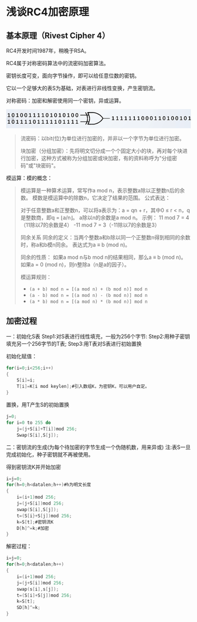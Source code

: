 # 浅谈RC4加密原理

## 基本原理（Rivest Cipher 4）

RC4开发时间1987年，稍晚于RSA。

RC4属于对称密码算法中的流密码加密算法。

密钥长度可变，面向字节操作，即可以给任意位数的密钥。

它以一个足够大的表S为基础，对表进行非线性变换，产生密钥流。



对称密码：加密和解密使用同一个密钥，异或运算。

![image-20241113203739872](https://raw.githubusercontent.com/yfyfll/typora/main/img2202505281041371.png)

> 流密码：以bit(位)为单位进行加密的，并非以一个字节为单位进行加密。
>
> 块加密（分组加密）：先将明文切分成一个个固定大小的块，再对每个块进行加密，这种方式被称为分组加密或块加密，有的资料称呼为"分组密码"或"块密码"。

模运算：模的概念：

> 模运算是一种算术运算，常写作a mod n，表示整数a除以正整数n后的余数。
> 模数是模运算中的除数n，它决定了结果的范围。
> 公式表达：
>
> 对于任意整数a和正整数n，可以将a表示为：a = qn + r，其中0 ≤ r < n，q是整数商，即q = ⌊a/n⌋。
> a除以n的余数是a mod n。
> 示例：
> 11 mod 7 = 4（11除以7的余数是4）
> -11 mod 7 = 3（-11除以7的余数是3）
>
> 同余关系
> 同余的定义：当两个整数a和b除以同一个正整数n得到相同的余数时，称a和b模n同余。
> 表达式为a ≡ b (mod n)。
>
> 
>
> 同余的性质：
> 如果a mod n与b mod n的结果相同，那么a ≡ b (mod n)。
> 如果a = 0 (mod n)，则n整除a（n是a的因子）。
>
> 模运算规则：
>
> - `(a + b) mod n = [(a mod n) + (b mod n)] mod n`
> - `(a - b) mod n = [(a mod n) - (b mod n)] mod n`
> - `(a * b) mod n = [(a mod n) * (b mod n)] mod n`

## 加密过程

一：初始化S表
Step1:对S表进行线性填充，一般为256个字节:
Step2:用种子密钥填充另一个256字节的T表;
Step3:用T表对S表进行初始置换

初始化赋值：

```c
for(i=0;i<256;i++)
{
	S[i]=i;
	T[i]=K[i mod keylen];#引入数组K，为密钥K，可以用户自定。
}
```

置换，用T产生S的初始置换

```c
j=0;
for i=0 to 255 do
	j=(j+S[i]+T[i])mod 256;
	Swap(S[i],S[j]);
```

二：密钥流的生成(为每个待加密的字节生成一个伪随机数，用来异或)
注:表S一旦完成初始化，种子密钥就不再被使用。

得到密钥流K并开始加密

```c
i=j=0;
for(h=0;h<datalen;h++)#h为明文长度
{	
	i=(i+1)mod 256;
	j=(j+S[i])mod 256;
	swap(S[i],S[j]);
	t=(S[i}+S[j])mod 256;
	k=S[t];#密钥流K
	D[h]^=k;#加密
}
```

解密过程：

```c
i=j=0;
for(h=0;h<datalen;h++)
{
	i=(i+1)mod 256;
	j=(j+S[i])mod 256;
	swap(s[i],s[j]);
	t=(S[i]+S[j])mod 256;
	k=S[t];
	SD[h]^=k;
}
```







